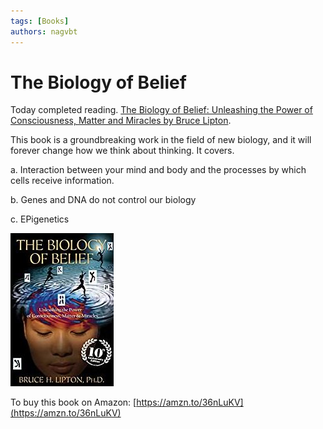 ```yaml
---
tags: [Books]
authors: nagvbt
---
```


# The Biology of Belief

Today completed reading. [The Biology of Belief: Unleashing the Power of Consciousness, Matter and Miracles by Bruce Lipton](https://amzn.to/2UoBvm0).

This book is a groundbreaking work in the field of new biology, and it will forever change how we think about thinking. It covers.  

a. Interaction between your mind and body and the processes by which cells receive information.  

b. Genes and DNA do not control our biology  

c. EPigenetics

![Docusaurus Plushie](./img/biology-of-belief.jpg)

To buy this book on Amazon: [https://amzn.to/36nLuKV](https://amzn.to/36nLuKV)

